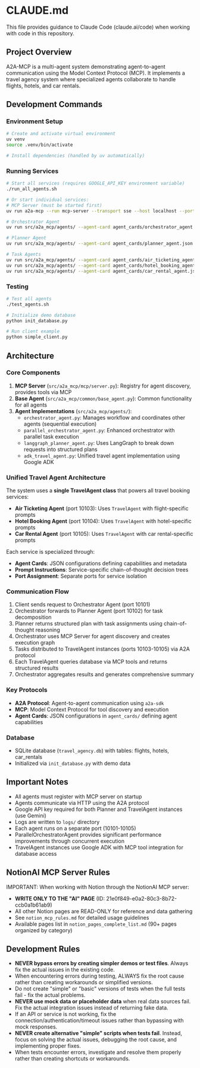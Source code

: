 # CLAUDE.md

This file provides guidance to Claude Code (claude.ai/code) when working with code in this repository.

## Project Overview

A2A-MCP is a multi-agent system demonstrating agent-to-agent communication using the Model Context Protocol (MCP). It implements a travel agency system where specialized agents collaborate to handle flights, hotels, and car rentals.

## Development Commands

### Environment Setup
```bash
# Create and activate virtual environment
uv venv
source .venv/bin/activate

# Install dependencies (handled by uv automatically)
```

### Running Services
```bash
# Start all services (requires GOOGLE_API_KEY environment variable)
./run_all_agents.sh

# Or start individual services:
# MCP Server (must be started first)
uv run a2a-mcp --run mcp-server --transport sse --host localhost --port 10100

# Orchestrator Agent
uv run src/a2a_mcp/agents/ --agent-card agent_cards/orchestrator_agent.json --port 10001

# Planner Agent  
uv run src/a2a_mcp/agents/ --agent-card agent_cards/planner_agent.json --port 10002

# Task Agents
uv run src/a2a_mcp/agents/ --agent-card agent_cards/air_ticketing_agent.json --port 10003
uv run src/a2a_mcp/agents/ --agent-card agent_cards/hotel_booking_agent.json --port 10004
uv run src/a2a_mcp/agents/ --agent-card agent_cards/car_rental_agent.json --port 10005
```

### Testing
```bash
# Test all agents
./test_agents.sh

# Initialize demo database
python init_database.py

# Run client example
python simple_client.py
```

## Architecture

### Core Components
1. **MCP Server** (`src/a2a_mcp/mcp/server.py`): Registry for agent discovery, provides tools via MCP
2. **Base Agent** (`src/a2a_mcp/common/base_agent.py`): Common functionality for all agents
3. **Agent Implementations** (`src/a2a_mcp/agents/`):
   - `orchestrator_agent.py`: Manages workflow and coordinates other agents (sequential execution)
   - `parallel_orchestrator_agent.py`: Enhanced orchestrator with parallel task execution
   - `langgraph_planner_agent.py`: Uses LangGraph to break down requests into structured plans
   - `adk_travel_agent.py`: Unified travel agent implementation using Google ADK

### Unified Travel Agent Architecture
The system uses a **single TravelAgent class** that powers all travel booking services:
- **Air Ticketing Agent** (port 10103): Uses `TravelAgent` with flight-specific prompts
- **Hotel Booking Agent** (port 10104): Uses `TravelAgent` with hotel-specific prompts  
- **Car Rental Agent** (port 10105): Uses `TravelAgent` with car rental-specific prompts

Each service is specialized through:
- **Agent Cards**: JSON configurations defining capabilities and metadata
- **Prompt Instructions**: Service-specific chain-of-thought decision trees
- **Port Assignment**: Separate ports for service isolation

### Communication Flow
1. Client sends request to Orchestrator Agent (port 10101)
2. Orchestrator forwards to Planner Agent (port 10102) for task decomposition
3. Planner returns structured plan with task assignments using chain-of-thought reasoning
4. Orchestrator uses MCP Server for agent discovery and creates execution graph
5. Tasks distributed to TravelAgent instances (ports 10103-10105) via A2A protocol
6. Each TravelAgent queries database via MCP tools and returns structured results
7. Orchestrator aggregates results and generates comprehensive summary

### Key Protocols
- **A2A Protocol**: Agent-to-agent communication using `a2a-sdk`
- **MCP**: Model Context Protocol for tool discovery and execution
- **Agent Cards**: JSON configurations in `agent_cards/` defining agent capabilities

### Database
- SQLite database (`travel_agency.db`) with tables: flights, hotels, car_rentals
- Initialized via `init_database.py` with demo data

## Important Notes
- All agents must register with MCP server on startup
- Agents communicate via HTTP using the A2A protocol
- Google API key required for both Planner and TravelAgent instances (use Gemini)
- Logs are written to `logs/` directory
- Each agent runs on a separate port (10101-10105)
- ParallelOrchestratorAgent provides significant performance improvements through concurrent execution
- TravelAgent instances use Google ADK with MCP tool integration for database access

## NotionAI MCP Server Rules
IMPORTANT: When working with Notion through the NotionAI MCP server:
- **WRITE ONLY TO THE "AI" PAGE** (ID: 21e0f849-e0a2-80c3-8b72-ccb0a1b61ab9)
- All other Notion pages are READ-ONLY for reference and data gathering
- See `notion_mcp_rules.md` for detailed usage guidelines
- Available pages list in `notion_pages_complete_list.md` (90+ pages organized by category)

## Development Rules
- **NEVER bypass errors by creating simpler demos or test files**. Always fix the actual issues in the existing code.
- When encountering errors during testing, ALWAYS fix the root cause rather than creating workarounds or simplified versions.
- Do not create "simple" or "basic" versions of tests when the full tests fail - fix the actual problems.
- **NEVER use mock data or placeholder data** when real data sources fail. Fix the actual integration issues instead of returning fake data.
- If an API or service is not working, fix the connection/authentication/timeout issues rather than bypassing with mock responses.
- **NEVER create alternative "simple" scripts when tests fail**. Instead, focus on solving the actual issues, debugging the root cause, and implementing proper fixes.
- When tests encounter errors, investigate and resolve them properly rather than creating shortcuts or workarounds.